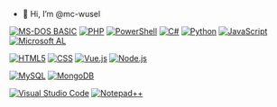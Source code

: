 - 👋 Hi, I’m @mc-wusel
<!-- - 👀 I’m interested in ...
- 🌱 I’m currently learning ...
- 💞️ I’m looking to collaborate on ...
- 📫 How to reach me ...
- 😄 Pronouns: ...
- ⚡ Fun fact: ...
-->
<!---
mc-wusel/mc-wusel is a ✨ special ✨ repository because its `README.md` (this file) appears on your GitHub profile.
You can click the Preview link to take a look at your changes.
--->

[![MS-DOS BASIC](https://img.shields.io/badge/Language-MS--DOS%20BASIC-blue?logo=ms-dos)](https://en.wikipedia.org/wiki/Microsoft_BASIC)
[![PHP](https://img.shields.io/badge/Language-PHP-blue?logo=php)](https://www.php.net/)
[![PowerShell](https://img.shields.io/badge/Language-PowerShell-blue?logo=powershell)](https://docs.microsoft.com/en-us/powershell/)
[![C#](https://img.shields.io/badge/Language-C%23-blue?logo=c-sharp)](https://docs.microsoft.com/en-us/dotnet/csharp/)
[![Python](https://img.shields.io/badge/Language-Python-blue?logo=python)](https://www.python.org/)
[![JavaScript](https://img.shields.io/badge/Language-JavaScript-blue?logo=javascript)](https://developer.mozilla.org/en-US/docs/Web/JavaScript)
[![Microsoft AL](https://img.shields.io/badge/Language-Microsoft_AL-blue?logo=microsoft)](https://learn.microsoft.com/en-us/dynamics365/business-central/dev-itpro/developer/devenv-dev-overview)




[![HTML5](https://img.shields.io/badge/HTML5-blue?logo=html5)](https://developer.mozilla.org/en-US/docs/Web/Guide/HTML/HTML5)
[![CSS](https://img.shields.io/badge/CSS-blue?logo=css3)](https://developer.mozilla.org/en-US/docs/Web/CSS)
[![Vue.js](https://img.shields.io/badge/Vue.js-blue?logo=vue.js)](https://vuejs.org/)
[![Node.js](https://img.shields.io/badge/Node.js-blue?logo=node.js)](https://nodejs.org/)

[![MySQL](https://img.shields.io/badge/MySQL-blue?logo=mysql)](https://www.mysql.com/)
[![MongoDB](https://img.shields.io/badge/MongoDB-blue?logo=mongodb)](https://www.mongodb.com/)


[![Visual Studio Code](https://img.shields.io/badge/Visual%20Studio%20Code-blue?logo=visual-studio-code)](https://code.visualstudio.com/)
[![Notepad++](https://img.shields.io/badge/Notepad++-blue?logo=notepad%2B%2B)](https://notepad-plus-plus.org/)
